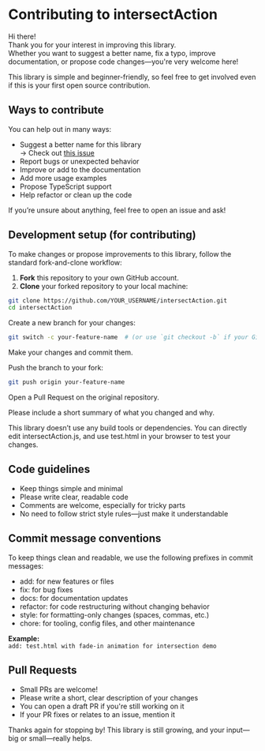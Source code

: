 # Contributing to intersectAction

Hi there!  
Thank you for your interest in improving this library.  
Whether you want to suggest a better name, fix a typo, improve documentation, or propose code changes—you're very welcome here!

This library is simple and beginner-friendly, so feel free to get involved even if this is your first open source contribution.

## Ways to contribute

You can help out in many ways:

- Suggest a better name for this library  
  → Check out [this issue](https://github.com/rimanem18/intersectAction/issues/1)
- Report bugs or unexpected behavior
- Improve or add to the documentation
- Add more usage examples
- Propose TypeScript support
- Help refactor or clean up the code

If you’re unsure about anything, feel free to open an issue and ask!

## Development setup (for contributing)

To make changes or propose improvements to this library, follow the standard fork-and-clone workflow:

1. **Fork** this repository to your own GitHub account.
2. **Clone** your forked repository to your local machine:

```bash
git clone https://github.com/YOUR_USERNAME/intersectAction.git
cd intersectAction
```
Create a new branch for your changes:

```bash
git switch -c your-feature-name  # (or use `git checkout -b` if your Git version is older)
```
Make your changes and commit them.

Push the branch to your fork:

```bash
git push origin your-feature-name
```
Open a Pull Request on the original repository.

Please include a short summary of what you changed and why.

This library doesn’t use any build tools or dependencies.
You can directly edit intersectAction.js, and use test.html in your browser to test your changes.

## Code guidelines
- Keep things simple and minimal
- Please write clear, readable code
- Comments are welcome, especially for tricky parts
- No need to follow strict style rules—just make it understandable

## Commit message conventions
To keep things clean and readable, we use the following prefixes in commit messages:

- add: for new features or files
- fix: for bug fixes
- docs: for documentation updates
- refactor: for code restructuring without changing behavior
- style: for formatting-only changes (spaces, commas, etc.)
- chore: for tooling, config files, and other maintenance

**Example:**  
`add: test.html with fade-in animation for intersection demo`

## Pull Requests
- Small PRs are welcome!
- Please write a short, clear description of your changes
- You can open a draft PR if you're still working on it
- If your PR fixes or relates to an issue, mention it

Thanks again for stopping by!
This library is still growing, and your input—big or small—really helps.
